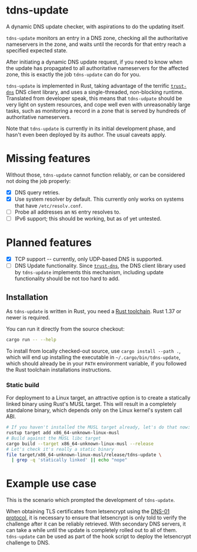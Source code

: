 # tdns-update

A dynamic DNS update checker, with aspirations to do the updating
itself.

`tdns-update` monitors an entry in a DNS zone, checking all the
authoritative nameservers in the zone, and waits until the records for
that entry reach a specified expected state.

After initiating a dynamic DNS update request, if you need to know
when the update has propagated to all authoritative nameservers for
the affected zone, this is exactly the job `tdns-update` can do for
you.

`tdns-update` is implemented in Rust, taking advantage of the terrific
[`trust-dns`] DNS client library, and uses a single-threaded,
non-blocking runtime. Translated from developer speak, this means that
`tdns-udpate` should be very light on system resources, and cope well
even with unreasonably large tasks, such as monitoring a record in a
zone that is served by hundreds of authoritative nameservers.

Note that `tdns-update` is currently in its initial development phase,
and hasn't even been deployed by its author. The usual caveats apply.

# Missing features

Without those, `tdns-update` cannot function reliably, or can be
considered not doing the job properly:

- [X] DNS query retries.
- [X] Use system resolver by default. This currently only works on
      systems that have `/etc/resolv.conf`.
- [ ] Probe all addresses an `NS` entry resolves to.
- [ ] IPv6 support; this should be working, but as of yet untested.

# Planned features

- [X] TCP support -- currently, only UDP-based DNS is supported.
- [ ] DNS Update functionality. Since [`trust-dns`], the DNS client
      library used by `tdns-update` implements this mechanism,
      including update functionality should be not too hard to add.

## Installation

As `tdns-update` is written in Rust, you need a [Rust toolchain]. Rust
1.37 or newer is required.

You can run it directly from the source checkout:

```sh
cargo run -- --help
```

To install from locally checked-out source, use `cargo install --path
.`, which will end up installing the executable in
`~/.cargo/bin/tdns-update`, which should already be in your `PATH`
environment variable, if you followed the Rust toolchain installations
instructions.

### Static build

For deployment to a Linux target, an attractive option is to create a
statically linked binary using Rust's MUSL target. This will result in
a completely standalone binary, which depends only on the Linux
kernel's system call ABI.

```sh
# If you haven't installed the MUSL target already, let's do that now:
rustup target add x86_64-unknown-linux-musl
# Build against the MUSL libc target
cargo build --target x86_64-unknown-linux-musl --release
# Let's check it's really a static binary
file target/x86_64-unknown-linux-musl/release/tdns-update \
  | grep -q 'statically linked' || echo "nope"
```

# Example use case

This is the scenario which prompted the development of `tdns-update`.

When obtaining TLS certificates from letsencrypt using the [DNS-01
protocol], it is necessary to ensure that letsencrypt is only told to
verify the challenge after it can be reliably retrieved. With
secondary DNS servers, it can take a while until the update is
completely rolled out to all of them. `tdns-update` can be used as
part of the hook script to deploy the letsencrypt challenge to DNS.

[Rust toolchain]: https://www.rust-lang.org/tools/install
[`trust-dns`]: https://github.com/bluejekyll/trust-dns
[DNS-01 protocol]: https://letsencrypt.org/docs/challenge-types/
